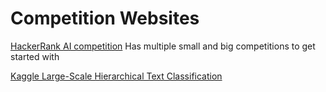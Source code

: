 # Competition Websites #
[HackerRank AI competition](https://www.hackerrank.com/categories/ai/machine-learning/challenges/page/1)
Has multiple small and big competitions to get started with

[Kaggle Large-Scale Hierarchical Text Classification](https://www.kaggle.com/c/lshtc/)